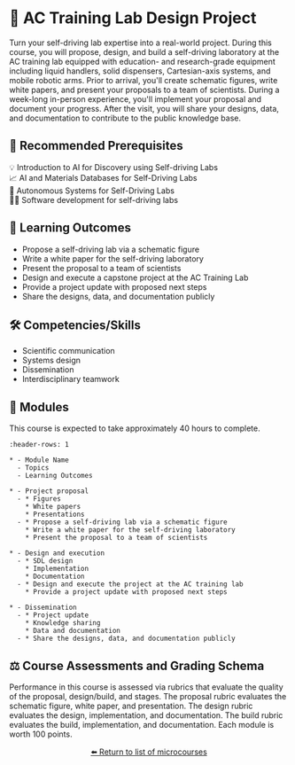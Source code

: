 <!--- This is an auto-generated file. Please do not edit directly. Instead, edit
in course-data.yaml and run the `scripts/generate_overviews.py` file. --->

# 🏢 AC Training Lab Design Project

Turn your self-driving lab expertise into a real-world project. During this course, you will propose, design, and build a self-driving laboratory at the AC training lab equipped with education- and research-grade equipment including liquid handlers, solid dispensers, Cartesian-axis systems, and mobile robotic arms. Prior to arrival, you'll create schematic figures, write white papers, and present your proposals to a team of scientists. During a week-long in-person experience, you'll implement your proposal and document your progress. After the visit, you will share your designs, data, and documentation to contribute to the public knowledge base.




## 🔑 Recommended Prerequisites

💡 Introduction to AI for Discovery using Self-driving Labs<br>📈 AI and Materials Databases for Self-Driving Labs<br>🦾 Autonomous Systems for Self-Driving Labs<br>🧑‍💻 Software development for self-driving labs



## 🎯 Learning Outcomes


- Propose a self-driving lab via a schematic figure
- Write a white paper for the self-driving laboratory
- Present the proposal to a team of scientists
- Design and execute a capstone project at the AC Training Lab
- Provide a project update with proposed next steps
- Share the designs, data, and documentation publicly

## 🛠️ Competencies/Skills


- Scientific communication
- Systems design
- Dissemination
- Interdisciplinary teamwork

## 🧩 Modules

This course is expected to take approximately 40 hours to complete.

```{list-table}
:header-rows: 1

* - Module Name
  - Topics
  - Learning Outcomes

* - Project proposal
  - * Figures
    * White papers
    * Presentations
  - * Propose a self-driving lab via a schematic figure
    * Write a white paper for the self-driving laboratory
    * Present the proposal to a team of scientists

* - Design and execution
  - * SDL design
    * Implementation
    * Documentation
  - * Design and execute the project at the AC training lab
    * Provide a project update with proposed next steps

* - Dissemination
  - * Project update
    * Knowledge sharing
    * Data and documentation
  - * Share the designs, data, and documentation publicly

```

## ⚖️ Course Assessments and Grading Schema

Performance in this course is assessed via rubrics that evaluate the quality of the proposal, design/build, and stages. The proposal rubric evaluates the schematic figure, white paper, and presentation. The design rubric evaluates the design, implementation, and documentation. The build rubric evaluates the build, implementation, and documentation. Each module is worth 100 points.

<div align="center">

[⬅️ Return to list of microcourses](../../index.md#microcourses)

</div>
